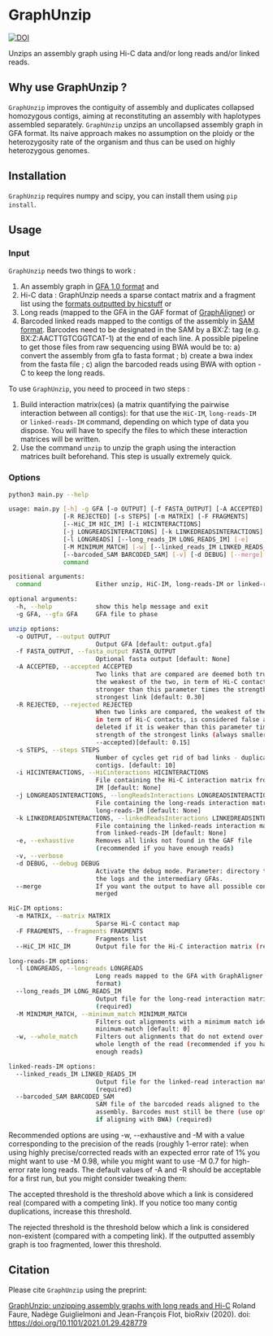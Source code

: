 # GraphUnzip

[![DOI](https://zenodo.org/badge/DOI/10.5281/zenodo.4291093.svg)](https://doi.org/10.5281/zenodo.4291093)

Unzips an assembly graph using Hi-C data and/or long reads and/or linked reads. 

## Why use GraphUnzip ?

`GraphUnzip` improves the contiguity of assembly and duplicates collapsed homozygous contigs, aiming at reconstituting an assembly with haplotypes assembled separately. `GraphUnzip` unzips an uncollapsed assembly graph in GFA format. Its naive approach makes no assumption on the ploidy or the heterozygosity rate of the organism and thus can be used on highly heterozygous genomes. 

## Installation

`GraphUnzip` requires numpy and scipy, you can install them using `pip install`.

## Usage

### Input

`GraphUnzip` needs two things to work :

1. An assembly graph in [GFA 1.0 format](https://github.com/GFA-spec/GFA-spec) 
and
2. Hi-C data : GraphUnzip needs a sparse contact matrix and a fragment list using the [formats outputted by hicstuff](https://github.com/koszullab/hicstuff#File-formats)
or 
2. Long reads (mapped to the GFA in the GAF format of [GraphAligner](https://github.com/maickrau/GraphAligner))
or
2. Barcoded linked reads mapped to the contigs of the assembly in [SAM format](https://samtools.github.io/hts-specs/SAMv1.pdf). Barcodes need to be designated in the SAM by a BX:Z: tag (e.g. BX:Z:AACTTGTCGGTCAT-1) at the end of each line. A possible pipeline to get those files from raw sequencing using BWA would be to: a) convert the assembly from gfa to fasta format ; b) create a bwa index from the fasta file ; c) align the barcoded reads using BWA with option -C to keep the long reads.


To use `GraphUnzip`, you need to proceed in two steps :

1. Build interaction matrix(ces) (a matrix quantifying the pairwise interaction between all contigs): for that use the `HiC-IM`, `long-reads-IM` or `linked-reads-IM` command, depending on which type of data you dispose. You will have to specify the files to which these interaction matrices will be written.
2. Use the command `unzip` to unzip the graph using the interaction matrices built beforehand. This step is usually extremely quick.


### Options
```bash
python3 main.py --help

usage: main.py [-h] -g GFA [-o OUTPUT] [-f FASTA_OUTPUT] [-A ACCEPTED]
               [-R REJECTED] [-s STEPS] [-m MATRIX] [-F FRAGMENTS]
               [--HiC_IM HIC_IM] [-i HICINTERACTIONS]
               [-j LONGREADSINTERACTIONS] [-k LINKEDREADSINTERACTIONS]
               [-l LONGREADS] [--long_reads_IM LONG_READS_IM] [-e]
               [-M MINIMUM_MATCH] [-w] [--linked_reads_IM LINKED_READS_IM]
               [--barcoded_SAM BARCODED_SAM] [-v] [-d DEBUG] [--merge]
               command

positional arguments:
  command               Either unzip, HiC-IM, long-reads-IM or linked-reads-IM

optional arguments:
  -h, --help            show this help message and exit
  -g GFA, --gfa GFA     GFA file to phase

unzip options:
  -o OUTPUT, --output OUTPUT
                        Output GFA [default: output.gfa]
  -f FASTA_OUTPUT, --fasta_output FASTA_OUTPUT
                        Optional fasta output [default: None]
  -A ACCEPTED, --accepted ACCEPTED
                        Two links that are compared are deemed both true if
                        the weakest of the two, in term of Hi-C contacts, is
                        stronger than this parameter times the strength of the
                        strongest link [default: 0.30]
  -R REJECTED, --rejected REJECTED
                        When two links are compared, the weakest of the two,
                        in term of Hi-C contacts, is considered false and
                        deleted if it is weaker than this parameter times the
                        strength of the strongest links (always smaller than
                        --accepted)[default: 0.15]
  -s STEPS, --steps STEPS
                        Number of cycles get rid of bad links - duplicate
                        contigs. [default: 10]
  -i HICINTERACTIONS, --HiCinteractions HICINTERACTIONS
                        File containing the Hi-C interaction matrix from HiC-
                        IM [default: None]
  -j LONGREADSINTERACTIONS, --longReadsInteractions LONGREADSINTERACTIONS
                        File containing the long-reads interaction matrix from
                        long-reads-IM [default: None]
  -k LINKEDREADSINTERACTIONS, --linkedReadsInteractions LINKEDREADSINTERACTIONS
                        File containing the linked-reads interaction matrix
                        from linked-reads-IM [default: None]
  -e, --exhaustive      Removes all links not found in the GAF file
                        (recommended if you have enough reads)
  -v, --verbose
  -d DEBUG, --debug DEBUG
                        Activate the debug mode. Parameter: directory to put
                        the logs and the intermediary GFAs.
  --merge               If you want the output to have all possible contigs
                        merged

HiC-IM options:
  -m MATRIX, --matrix MATRIX
                        Sparse Hi-C contact map
  -F FRAGMENTS, --fragments FRAGMENTS
                        Fragments list
  --HiC_IM HIC_IM       Output file for the Hi-C interaction matrix (required)

long-reads-IM options:
  -l LONGREADS, --longreads LONGREADS
                        Long reads mapped to the GFA with GraphAligner (GAF
                        format)
  --long_reads_IM LONG_READS_IM
                        Output file for the long-read interaction matrix
                        (required)
  -M MINIMUM_MATCH, --minimum_match MINIMUM_MATCH
                        Filters out alignments with a minimum match identity <
                        minimum-match [default: 0]
  -w, --whole_match     Filters out alignments that do not extend over the
                        whole length of the read (recommended if you have
                        enough reads)

linked-reads-IM options:
  --linked_reads_IM LINKED_READS_IM
                        Output file for the linked-read interaction matrix
                        (required)
  --barcoded_SAM BARCODED_SAM
                        SAM file of the barcoded reads aligned to the
                        assembly. Barcodes must still be there (use option -C
                        if aligning with BWA) (required)

```

Recommended options are using -w, --exhaustive and -M with a value corresponding to the precision of the reads (roughly 1-error rate): when using highly precise/corrected reads with an expected error rate of 1% you might want to use -M 0.98, while you might want to use -M 0.7 for high-error rate long reads. The default values of -A and -R should be acceptable for a first run, but you might consider tweaking them:

The accepted threshold is the threshold above which a link is considered real (compared with a competing link). If you notice too many contig duplications, increase this threshold.

The rejected threshold is the threshold below which a link is considered non-existent (compared with a competing link). If the outputted assembly graph is too fragmented, lower this threshold.

## Citation

Please cite `GraphUnzip` using the preprint:

[GraphUnzip: unzipping assembly graphs with long reads and Hi-C](https://www.biorxiv.org/content/10.1101/2021.01.29.428779v1) Roland Faure, Nadège Guiglielmoni and Jean-François Flot, bioRxiv (2020).
doi: https://doi.org/10.1101/2021.01.29.428779
